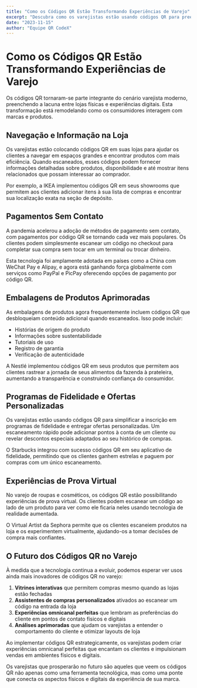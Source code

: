 ```yaml
---
title: "Como os Códigos QR Estão Transformando Experiências de Varejo"
excerpt: "Descubra como os varejistas estão usando códigos QR para preencher a lacuna entre experiências de compra online e offline."
date: "2023-11-15"
author: "Equipe QR CodeX"
---
```


# Como os Códigos QR Estão Transformando Experiências de Varejo

Os códigos QR tornaram-se parte integrante do cenário varejista moderno, preenchendo a lacuna entre lojas físicas e experiências digitais. Esta transformação está remodelando como os consumidores interagem com marcas e produtos.

## Navegação e Informação na Loja

Os varejistas estão colocando códigos QR em suas lojas para ajudar os clientes a navegar em espaços grandes e encontrar produtos com mais eficiência. Quando escaneados, esses códigos podem fornecer informações detalhadas sobre produtos, disponibilidade e até mostrar itens relacionados que possam interessar ao comprador.

Por exemplo, a IKEA implementou códigos QR em seus showrooms que permitem aos clientes adicionar itens à sua lista de compras e encontrar sua localização exata na seção de depósito.

## Pagamentos Sem Contato

A pandemia acelerou a adoção de métodos de pagamento sem contato, com pagamentos por código QR se tornando cada vez mais populares. Os clientes podem simplesmente escanear um código no checkout para completar sua compra sem tocar em um terminal ou trocar dinheiro.

Esta tecnologia foi amplamente adotada em países como a China com WeChat Pay e Alipay, e agora está ganhando força globalmente com serviços como PayPal e PicPay oferecendo opções de pagamento por código QR.

## Embalagens de Produtos Aprimoradas

As embalagens de produtos agora frequentemente incluem códigos QR que desbloqueiam conteúdo adicional quando escaneados. Isso pode incluir:

- Histórias de origem do produto
- Informações sobre sustentabilidade
- Tutoriais de uso
- Registro de garantia
- Verificação de autenticidade

A Nestlé implementou códigos QR em seus produtos que permitem aos clientes rastrear a jornada de seus alimentos da fazenda à prateleira, aumentando a transparência e construindo confiança do consumidor.

## Programas de Fidelidade e Ofertas Personalizadas

Os varejistas estão usando códigos QR para simplificar a inscrição em programas de fidelidade e entregar ofertas personalizadas. Um escaneamento rápido pode adicionar pontos à conta de um cliente ou revelar descontos especiais adaptados ao seu histórico de compras.

O Starbucks integrou com sucesso códigos QR em seu aplicativo de fidelidade, permitindo que os clientes ganhem estrelas e paguem por compras com um único escaneamento.

## Experiências de Prova Virtual

No varejo de roupas e cosméticos, os códigos QR estão possibilitando experiências de prova virtual. Os clientes podem escanear um código ao lado de um produto para ver como ele ficaria neles usando tecnologia de realidade aumentada.

O Virtual Artist da Sephora permite que os clientes escaneiem produtos na loja e os experimentem virtualmente, ajudando-os a tomar decisões de compra mais confiantes.

## O Futuro dos Códigos QR no Varejo

À medida que a tecnologia continua a evoluir, podemos esperar ver usos ainda mais inovadores de códigos QR no varejo:

1. **Vitrines interativas** que permitem compras mesmo quando as lojas estão fechadas
2. **Assistentes de compras personalizados** ativados ao escanear um código na entrada da loja
3. **Experiências omnicanal perfeitas** que lembram as preferências do cliente em pontos de contato físicos e digitais
4. **Análises aprimoradas** que ajudam os varejistas a entender o comportamento do cliente e otimizar layouts de loja

Ao implementar códigos QR estrategicamente, os varejistas podem criar experiências omnicanal perfeitas que encantam os clientes e impulsionam vendas em ambientes físicos e digitais.

Os varejistas que prosperarão no futuro são aqueles que veem os códigos QR não apenas como uma ferramenta tecnológica, mas como uma ponte que conecta os aspectos físicos e digitais da experiência de sua marca.

